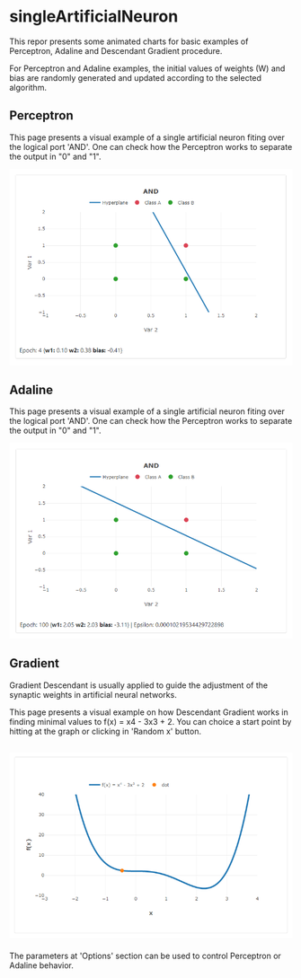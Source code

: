 # singleArtificialNeuron

This repor presents some animated charts for basic examples of Perceptron, Adaline and Descendant Gradient procedure.

For Perceptron and Adaline examples, the initial values of weights (W) and bias are randomly generated and updated according to the selected algorithm.

## Perceptron
This page presents a visual example of a single artificial neuron fiting over the logical port 'AND'. 
One can check how the Perceptron works to separate the output in "0" and "1". 

![alt text](https://github.com/altinodantas/singleArtificialNeuron/blob/master/assets/img/perceptron.png "Perceptron Example")

## Adaline
This page presents a visual example of a single artificial neuron fiting over the logical port 'AND'. 
One can check how the Perceptron works to separate the output in "0" and "1".

![alt text](https://github.com/altinodantas/singleArtificialNeuron/blob/master/assets/img/adaline.png "Adaline Example")

## Gradient
Gradient Descendant is usually applied to guide the adjustment of the synaptic weights in artificial neural networks.

This page presents a visual example on how Descendant Gradient works in finding minimal values to f(x) = x4 - 3x3 + 2.
You can choice a start point by hitting at the graph or clicking in 'Random x' button.

![alt text](https://github.com/altinodantas/singleArtificialNeuron/blob/master/assets/img/gradient.png "Gradient Example")
---
The parameters at 'Options' section can be used to control Perceptron or Adaline behavior.
